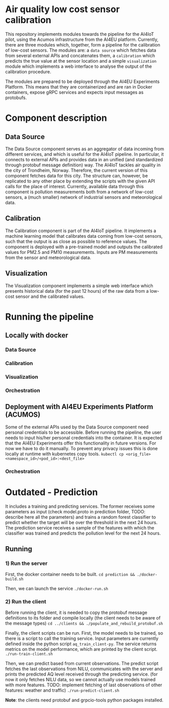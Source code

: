 # Air quality low cost sensor calibration

This repository implements modules towards the pipeline for the AI4IoT pilot, using the Acumos infrastructure from the AI4EU platform.
Currently, there are three modules which, together, form a pipeline for the calibration of low-cost sensors. The modules are: a `data source` which fetches data from several external APIs and concatenates them, a `calibration` which predicts the true value at the sensor location and a simple `visualization` module which implements a web interface to analyse the output of the calibration procedure.

The modules are prepared to be deployed through the AI4EU Experiments Platform. This means that they are containerized and are ran in Docker containers, expose gRPC services and expects input messages as protobufs.

# Component description

## Data Source
The Data Source component serves as an aggregator of data incoming from different services, and which is useful for the AI4IoT pipeline. In particular, it connects to external APIs and provides data in an unified (and standardized through protobuf message definition) way.
The AI4IoT tackles air quality in the city of Trondheim, Norway. Therefore, the current version of this component fetches data for this city. The structure can, however, be replicated to any other place by extending the scripts with the given API calls for the place of interest.
Currently, available data through this component is pollution measurements both from a network of low-cost sensors, a (much smaller) network of industrial sensors and meteorological data.

## Calibration
The Calibration component is part of the AI4IoT pipeline. It implements a machine learning model that calibrates data coming from low-cost sensors, such that the output is as close as possible to reference values. The component is deployed with a pre-trained model and outputs the calibrated values for PM2.5 and PM10 measurements. Inputs are PM measurements from the sensor and meteorological data.

## Visualization
The Visualization component implements a simple web interface which presents historical data (for the past 12 hours) of the raw data from a low-cost sensor and the calibrated values.

# Running the pipeline

## Locally with docker

### Data Source

### Calibration

### Visualization

### Orchestration

## Deployment with AI4EU Experiments Platform (ACUMOS)

Some of the external APIs used by the Data Source component need personal credentials to be accessible. Before running the pipeline, the user needs to input his/her personal credentials into the container. It is expected that the AI4EU Experiments offer this functionality in future versions. For now we have to do it manually.
To prevent any privacy issues this is done locally at runtime with kubernetes copy tools.
`kubectl cp <orig_file> <namespace_id>/<pod_id>:<dest_file>`

### Orchestration

# Outdated - Prediction
It includes a training and predicting services. The former receives some parameters as input (check model.proto in prediction folder, TODO: describe here all the parameters) and trains a random forest classifier to predict whether the target will be over the threshold in the next 24 hours. The prediction service receives a sample of the features with which the classifier was trained and predicts the pollution level for the next 24 hours.

## Running
### 1) Run the server
First, the docker container needs to be built.
`cd prediction && ./docker-build.sh`

Then, we can launch the service
`./docker-run.sh`

### 2) Run the client
Before running the client, it is needed to copy the protobuf message definitions to its folder and compile locally (the client needs to be aware of the message types)
`cd ../clients && ./populate_and_rebuild_protobuf.sh`

Finally, the client scripts can be run. First, the model needs to be trained, so there is a script to call the training service. Input parameters are currently defined inside the python script `aq_train_client-py`. The service returns metrics on the model performance, which are printed by the client script.
`./run-train-client.sh`

Then, we can predict based from current observations. The predict script fetches the last observations from NILU, communicates with the server and prints the predicted AQ level received through the predicting service. (for now it only fetches NILU data, so we cannot actually use models trained with more features. TODO: implement fetching of last observations of other features: weather and traffic)
`./run-predict-client.sh`

**Note**: the clients need protobuf and grpcio-tools python packages installed.
